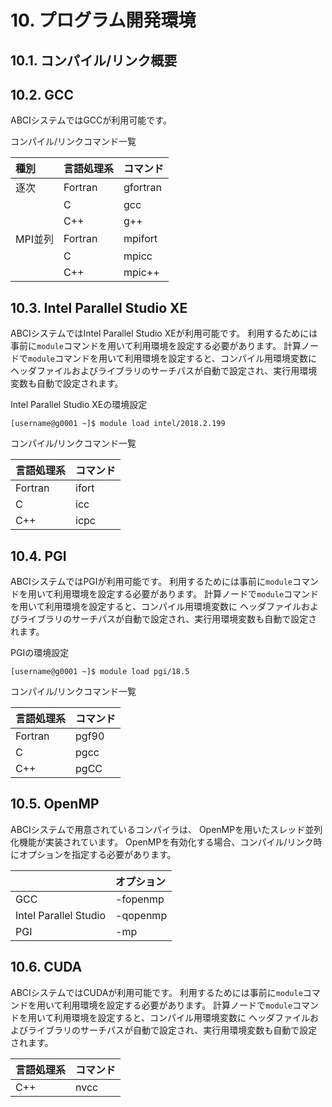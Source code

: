 # 10. プログラム開発環境

## 10.1. コンパイル/リンク概要

## 10.2. GCC

ABCIシステムではGCCが利用可能です。

コンパイル/リンクコマンド一覧

| 種別 | 言語処理系 | コマンド |
|:--|:--|:--|
| 逐次 | Fortran | gfortran |
| | C | gcc |
| | C++ | g++ |
|MPI並列 | Fortran | mpifort |
| | C | mpicc |
| | C++ | mpic++ |

## 10.3. Intel Parallel Studio XE

ABCIシステムではIntel Parallel Studio XEが利用可能です。
利用するためには事前に`module`コマンドを用いて利用環境を設定する必要があります。
計算ノードで`module`コマンドを用いて利用環境を設定すると、コンパイル用環境変数に
ヘッダファイルおよびライブラリのサーチパスが自動で設定され、実行用環境変数も自動で設定されます。

Intel Parallel Studio XEの環境設定

```
[username@g0001 ~]$ module load intel/2018.2.199
```

コンパイル/リンクコマンド一覧

| 言語処理系 | コマンド |
|:--|:--|
| Fortran | ifort |
| C | icc |
| C++ | icpc |

## 10.4. PGI

ABCIシステムではPGIが利用可能です。
利用するためには事前に`module`コマンドを用いて利用環境を設定する必要があります。
計算ノードで`module`コマンドを用いて利用環境を設定すると、コンパイル用環境変数に
ヘッダファイルおよびライブラリのサーチパスが自動で設定され、実行用環境変数も自動で設定されます。

PGIの環境設定

```
[username@g0001 ~]$ module load pgi/18.5
```

コンパイル/リンクコマンド一覧

| 言語処理系 | コマンド |
|:--|:--|
| Fortran | pgf90 |
| C | pgcc |
| C++ | pgCC |

## 10.5. OpenMP

ABCIシステムで用意されているコンパイラは、
OpenMPを用いたスレッド並列化機能が実装されています。
OpenMPを有効化する場合、コンパイル/リンク時にオプションを指定する必要があります。

| | オプション |
|:--|:--|
| GCC | -fopenmp |
| Intel Parallel Studio | -qopenmp |
| PGI | -mp |

## 10.6. CUDA

ABCIシステムではCUDAが利用可能です。
利用するためには事前に`module`コマンドを用いて利用環境を設定する必要があります。
計算ノードで`module`コマンドを用いて利用環境を設定すると、コンパイル用環境変数に
ヘッダファイルおよびライブラリのサーチパスが自動で設定され、実行用環境変数も自動で設定されます。

| 言語処理系 | コマンド |
|:--|:--|
| C++ | nvcc |
